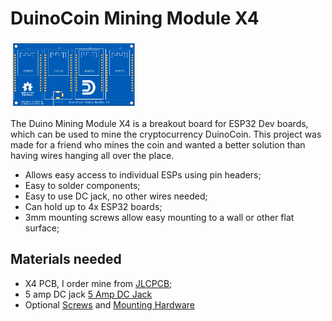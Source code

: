 # DuinoCoin Mining Module X4

<img src="https://github.com/Nick-116/DuinoCoin-Mining-Module/blob/main/pictures/pcb.png" width="40%">

The Duino Mining Module X4 is a breakout board for ESP32 Dev boards, which can be used to mine the cryptocurrency DuinoCoin. This project was made for a friend who mines the coin and wanted a better solution than having wires hanging all over the place. 

-   Allows easy access to individual ESPs using pin headers;
-   Easy to solder components;
-   Easy to use DC jack, no other wires needed;
-   Can hold up to 4x ESP32 boards;
-   3mm mounting screws allow easy mounting to a wall or other flat surface;

## Materials needed

-   X4 PCB, I order mine from [JLCPCB](https://jlcpcb.com);
-   5 amp DC jack [5 Amp DC Jack](https://lcsc.com/product-detail/AC-DC-Power-Plugs-Receptacles_XKB-Connectivity-DC-005-5A-2-5_C381115.html)
-   Optional [Screws](https://www.amazon.com/Socket-Screws-Machine-Thread-Quantity/dp/B07NTG92SL/ref=sr_1_5?dchild=1&keywords=3mm+x+8mm+screws&qid=1622770899&sr=8-5) and [Mounting Hardware](https://www.amazon.com/gp/product/B08MDBBJZQ/ref=ppx_yo_dt_b_asin_title_o08_s00?ie=UTF8&psc=1)
